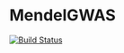 # MendelGWAS

[![Build Status](https://travis-ci.org/ericsobel/MendelGWAS.jl.svg?branch=master)](https://travis-ci.org/ericsobel/MendelGWAS.jl)
